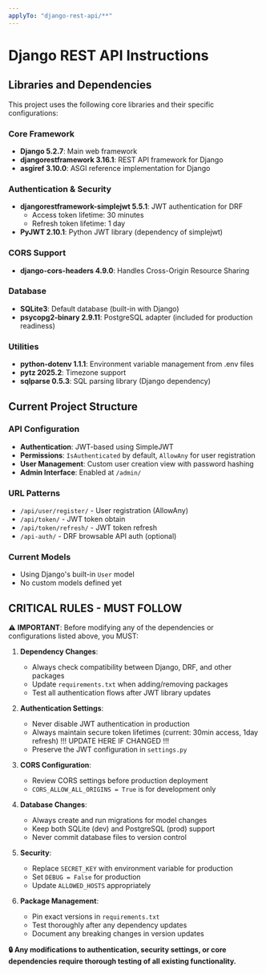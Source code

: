 ```yaml
---
applyTo: "django-rest-api/**"
---
```


# Django REST API Instructions

## Libraries and Dependencies

This project uses the following core libraries and their specific configurations:

### Core Framework
- **Django 5.2.7**: Main web framework
- **djangorestframework 3.16.1**: REST API framework for Django
- **asgiref 3.10.0**: ASGI reference implementation for Django

### Authentication & Security
- **djangorestframework-simplejwt 5.5.1**: JWT authentication for DRF
  - Access token lifetime: 30 minutes
  - Refresh token lifetime: 1 day
- **PyJWT 2.10.1**: Python JWT library (dependency of simplejwt)

### CORS Support
- **django-cors-headers 4.9.0**: Handles Cross-Origin Resource Sharing

### Database
- **SQLite3**: Default database (built-in with Django)
- **psycopg2-binary 2.9.11**: PostgreSQL adapter (included for production readiness)

### Utilities
- **python-dotenv 1.1.1**: Environment variable management from .env files
- **pytz 2025.2**: Timezone support
- **sqlparse 0.5.3**: SQL parsing library (Django dependency)

## Current Project Structure

### API Configuration
- **Authentication**: JWT-based using SimpleJWT
- **Permissions**: `IsAuthenticated` by default, `AllowAny` for user registration
- **User Management**: Custom user creation view with password hashing
- **Admin Interface**: Enabled at `/admin/`

### URL Patterns
- `/api/user/register/` - User registration (AllowAny)
- `/api/token/` - JWT token obtain
- `/api/token/refresh/` - JWT token refresh
- `/api-auth/` - DRF browsable API auth (optional)

### Current Models
- Using Django's built-in `User` model
- No custom models defined yet

## CRITICAL RULES - MUST FOLLOW

⚠️ **IMPORTANT**: Before modifying any of the dependencies or configurations listed above, you MUST:

1. **Dependency Changes**: 
   - Always check compatibility between Django, DRF, and other packages
   - Update `requirements.txt` when adding/removing packages
   - Test all authentication flows after JWT library updates

2. **Authentication Settings**:
   - Never disable JWT authentication in production
   - Always maintain secure token lifetimes (current: 30min access, 1day refresh) !!! UPDATE HERE IF CHANGED !!!
   - Preserve the JWT configuration in `settings.py`

3. **CORS Configuration**:
   - Review CORS settings before production deployment
   - `CORS_ALLOW_ALL_ORIGINS = True` is for development only

4. **Database Changes**:
   - Always create and run migrations for model changes
   - Keep both SQLite (dev) and PostgreSQL (prod) support
   - Never commit database files to version control

5. **Security**:
   - Replace `SECRET_KEY` with environment variable for production
   - Set `DEBUG = False` for production
   - Update `ALLOWED_HOSTS` appropriately

6. **Package Management**:
   - Pin exact versions in `requirements.txt`
   - Test thoroughly after any dependency updates
   - Document any breaking changes in version updates

**🔒 Any modifications to authentication, security settings, or core dependencies require thorough testing of all existing functionality.**
